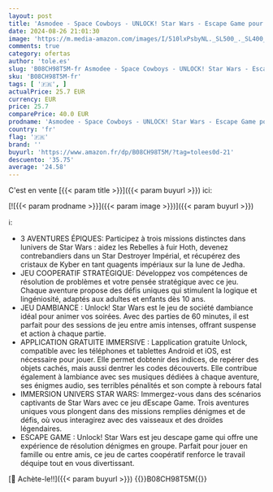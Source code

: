 ```yaml
---
layout: post
title: 'Asmodee - Space Cowboys - UNLOCK! Star Wars - Escape Game pour Adultes & Enfants dès 10 Ans - Unbox Now - Jeu de Cartes Coopératif - Avec Application Gratuite - 1 à 6 Joueurs - 60 Min - En Français'
date: 2024-08-26 21:01:30
image: 'https://m.media-amazon.com/images/I/510lxPsbyNL._SL500_._SL400_.jpg'
comments: true
category: ofertas
author: 'tole.es'
slug: 'B08CH98T5M-fr Asmodee - Space Cowboys - UNLOCK! Star Wars - Escape Game...'
sku: 'B08CH98T5M-fr'
tags: [ '🇫🇷', ]
actualPrice: 25.7 EUR
currency: EUR
price: 25.7
comparePrice: 40.0 EUR
prodname: 'Asmodee - Space Cowboys - UNLOCK! Star Wars - Escape Game pour Adultes & Enfants dès 10 Ans - Unbox Now - Jeu de Cartes Coopératif - Avec Application Gratuite - 1 à 6 Joueurs - 60 Min - En Français'
country: 'fr'
flag: '🇫🇷'
brand: ''
buyurl: 'https://www.amazon.fr/dp/B08CH98T5M/?tag=tolees0d-21'
descuento: '35.75'
average: '24.58'
---
```


C'est en vente [{{< param title >}}]({{< param buyurl >}}) ici:

[![{{< param prodname >}}]({{< param image >}})]({{< param buyurl >}})

ℹ️:

- 3 AVENTURES ÉPIQUES: Participez à trois missions distinctes dans lunivers de Star Wars : aidez les Rebelles à fuir Hoth, devenez contrebandiers dans un Star Destroyer Impérial, et récupérez des cristaux de Kyber en tant quagents impériaux sur la lune de Jedha.
- JEU COOPERATIF STRATÉGIQUE: Développez vos compétences de résolution de problèmes et votre pensée stratégique avec ce jeu. Chaque aventure propose des défis uniques qui stimulent la logique et lingéniosité, adaptés aux adultes et enfants dès 10 ans.
- JEU DAMBIANCE : Unlock! Star Wars est le jeu de société dambiance idéal pour animer vos soirées. Avec des parties de 60 minutes, il est parfait pour des sessions de jeu entre amis intenses, offrant suspense et action à chaque partie.
- APPLICATION GRATUITE IMMERSIVE : Lapplication gratuite Unlock, compatible avec les téléphones et tablettes Android et iOS, est nécessaire pour jouer. Elle permet dobtenir des indices, de repérer des objets cachés, mais aussi dentrer les codes découverts. Elle contribue également à lambiance avec ses musiques dédiées à chaque aventure, ses énigmes audio, ses terribles pénalités et son compte à rebours fatal
- IMMERSION UNIVERS STAR WARS: Immergez-vous dans des scénarios captivants de Star Wars avec ce jeu dEscape Game. Trois aventures uniques vous plongent dans des missions remplies dénigmes et de défis, où vous interagirez avec des vaisseaux et des droïdes légendaires.
- ESCAPE GAME : Unlock! Star Wars est jeu descape game qui offre une expérience de résolution dénigmes en groupe. Parfait pour jouer en famille ou entre amis, ce jeu de cartes coopératif renforce le travail déquipe tout en vous divertissant.

[🛒 Achète-le!!]({{< param buyurl >}})
{{<world>}}B08CH98T5M{{</world>}}
